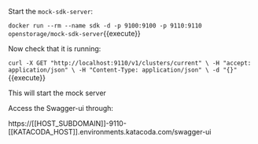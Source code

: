 Start the `mock-sdk-server`:

`docker run --rm --name sdk -d -p 9100:9100 -p 9110:9110 openstorage/mock-sdk-server`{{execute}}

Now check that it is running:

`curl -X GET "http://localhost:9110/v1/clusters/current" \
  -H "accept: application/json" \
  -H "Content-Type: application/json" \
  -d "{}"
`{{execute}}

This will start the mock server


Access the Swagger-ui through:

https://[[HOST_SUBDOMAIN]]-9110-[[KATACODA_HOST]].environments.katacoda.com/swagger-ui

